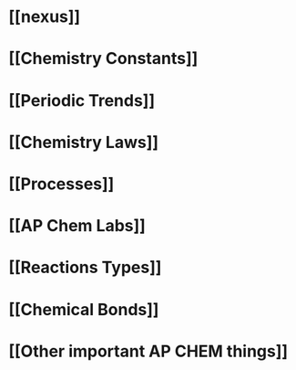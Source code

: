# [[nexus]]

# [[Chemistry Constants]]
# [[Periodic Trends]]
# [[Chemistry Laws]]
# [[Processes]]
# [[AP Chem Labs]]
# [[Reactions Types]]

# [[Chemical Bonds]]

# [[Other important AP CHEM things]]
